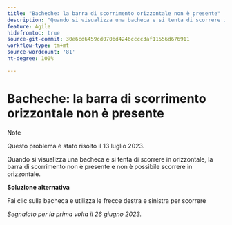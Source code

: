 ```yaml
---
title: "Bacheche: la barra di scorrimento orizzontale non è presente"
description: "Quando si visualizza una bacheca e si tenta di scorrere in orizzontale, la barra di scorrimento non è presente e non è possibile scorrere in orizzontale."
feature: Agile
hidefromtoc: true
source-git-commit: 30e6cd6459cd070bd4246cccc3af11556d676911
workflow-type: tm+mt
source-wordcount: '81'
ht-degree: 100%

---
```



# Bacheche: la barra di scorrimento orizzontale non è presente

>[!NOTE]
>
>Questo problema è stato risolto il 13 luglio 2023.

Quando si visualizza una bacheca e si tenta di scorrere in orizzontale, la barra di scorrimento non è presente e non è possibile scorrere in orizzontale.

**Soluzione alternativa**

Fai clic sulla bacheca e utilizza le frecce destra e sinistra per scorrere

_Segnalato per la prima volta il 26 giugno 2023._

